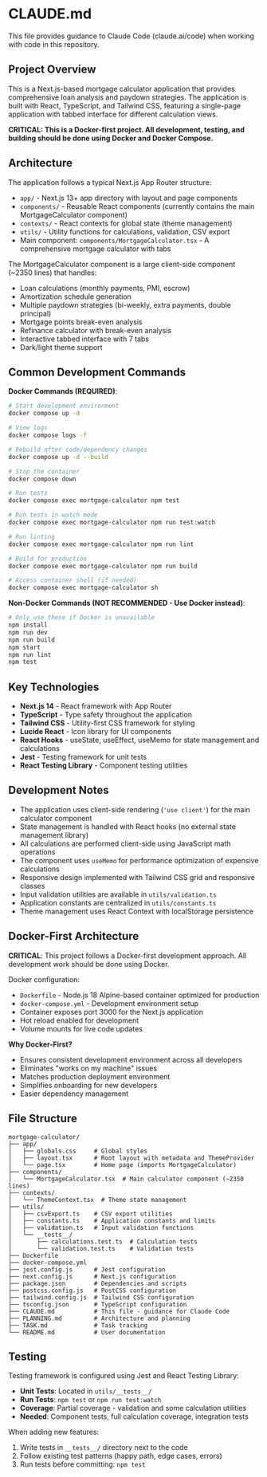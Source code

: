 # CLAUDE.md

This file provides guidance to Claude Code (claude.ai/code) when working with code in this repository.

## Project Overview

This is a Next.js-based mortgage calculator application that provides comprehensive loan analysis and paydown strategies. The application is built with React, TypeScript, and Tailwind CSS, featuring a single-page application with tabbed interface for different calculation views.

**CRITICAL: This is a Docker-first project. All development, testing, and building should be done using Docker and Docker Compose.**

## Architecture

The application follows a typical Next.js App Router structure:
- `app/` - Next.js 13+ app directory with layout and page components
- `components/` - Reusable React components (currently contains the main MortgageCalculator component)
- `contexts/` - React contexts for global state (theme management)
- `utils/` - Utility functions for calculations, validation, CSV export
- Main component: `components/MortgageCalculator.tsx` - A comprehensive mortgage calculator with tabs

The MortgageCalculator component is a large client-side component (~2350 lines) that handles:
- Loan calculations (monthly payments, PMI, escrow)
- Amortization schedule generation
- Multiple paydown strategies (bi-weekly, extra payments, double principal)
- Mortgage points break-even analysis
- Refinance calculator with break-even analysis
- Interactive tabbed interface with 7 tabs
- Dark/light theme support

## Common Development Commands

**Docker Commands (REQUIRED)**:

```bash
# Start development environment
docker compose up -d

# View logs
docker compose logs -f

# Rebuild after code/dependency changes
docker compose up -d --build

# Stop the container
docker compose down

# Run tests
docker compose exec mortgage-calculator npm test

# Run tests in watch mode
docker compose exec mortgage-calculator npm run test:watch

# Run linting
docker compose exec mortgage-calculator npm run lint

# Build for production
docker compose exec mortgage-calculator npm run build

# Access container shell (if needed)
docker compose exec mortgage-calculator sh
```

**Non-Docker Commands (NOT RECOMMENDED - Use Docker instead)**:

```bash
# Only use these if Docker is unavailable
npm install
npm run dev
npm run build
npm start
npm run lint
npm test
```

## Key Technologies

- **Next.js 14** - React framework with App Router
- **TypeScript** - Type safety throughout the application
- **Tailwind CSS** - Utility-first CSS framework for styling
- **Lucide React** - Icon library for UI components
- **React Hooks** - useState, useEffect, useMemo for state management and calculations
- **Jest** - Testing framework for unit tests
- **React Testing Library** - Component testing utilities

## Development Notes

- The application uses client-side rendering (`'use client'`) for the main calculator component
- State management is handled with React hooks (no external state management library)
- All calculations are performed client-side using JavaScript math operations
- The component uses `useMemo` for performance optimization of expensive calculations
- Responsive design implemented with Tailwind CSS grid and responsive classes
- Input validation utilities are available in `utils/validation.ts`
- Application constants are centralized in `utils/constants.ts`
- Theme management uses React Context with localStorage persistence

## Docker-First Architecture

**CRITICAL**: This project follows a Docker-first development approach. All development work should be done using Docker.

Docker configuration:
- `Dockerfile` - Node.js 18 Alpine-based container optimized for production
- `docker-compose.yml` - Development environment setup
- Container exposes port 3000 for the Next.js application
- Hot reload enabled for development
- Volume mounts for live code updates

**Why Docker-First?**
- Ensures consistent development environment across all developers
- Eliminates "works on my machine" issues
- Matches production deployment environment
- Simplifies onboarding for new developers
- Easier dependency management

## File Structure

```
mortgage-calculator/
├── app/
│   ├── globals.css     # Global styles
│   ├── layout.tsx      # Root layout with metadata and ThemeProvider
│   └── page.tsx        # Home page (imports MortgageCalculator)
├── components/
│   └── MortgageCalculator.tsx  # Main calculator component (~2350 lines)
├── contexts/
│   └── ThemeContext.tsx  # Theme state management
├── utils/
│   ├── csvExport.ts    # CSV export utilities
│   ├── constants.ts    # Application constants and limits
│   ├── validation.ts   # Input validation functions
│   └── __tests__/
│       ├── calculations.test.ts  # Calculation tests
│       └── validation.test.ts    # Validation tests
├── Dockerfile
├── docker-compose.yml
├── jest.config.js      # Jest configuration
├── next.config.js      # Next.js configuration
├── package.json        # Dependencies and scripts
├── postcss.config.js   # PostCSS configuration
├── tailwind.config.js  # Tailwind CSS configuration
├── tsconfig.json       # TypeScript configuration
├── CLAUDE.md           # This file - guidance for Claude Code
├── PLANNING.md         # Architecture and planning
├── TASK.md             # Task tracking
└── README.md           # User documentation
```

## Testing

Testing framework is configured using Jest and React Testing Library:
- **Unit Tests**: Located in `utils/__tests__/`
- **Run Tests**: `npm test` or `npm run test:watch`
- **Coverage**: Partial coverage - validation and some calculation utilities
- **Needed**: Component tests, full calculation coverage, integration tests

When adding new features:
1. Write tests in `__tests__/` directory next to the code
2. Follow existing test patterns (happy path, edge cases, errors)
3. Run tests before committing: `npm test`